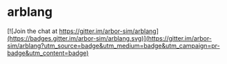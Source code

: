 # arblang

[![Join the chat at https://gitter.im/arbor-sim/arblang](https://badges.gitter.im/arbor-sim/arblang.svg)](https://gitter.im/arbor-sim/arblang?utm_source=badge&utm_medium=badge&utm_campaign=pr-badge&utm_content=badge)
